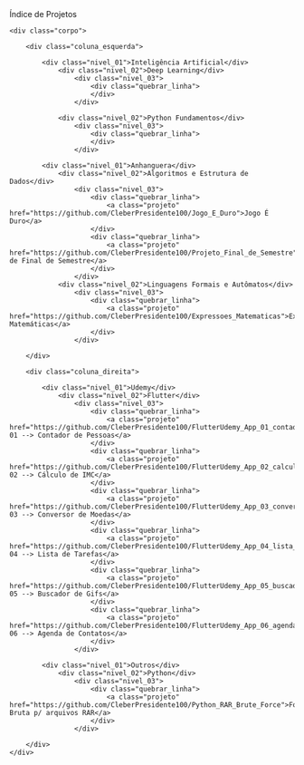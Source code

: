 <!-- Acessar este link para visualizar a página: https://cleberpresidente100.github.io/Indice_de_Projetos/ -->

<!-- <!DOCTYPE html> -->

<!-- <html lang="pt-BR"> -->
<head>
    <link href="estilo.css" rel="stylesheet" type="text/css">
</head>
<body>
    <!--<h1>Índice de Projetos</h1>-->
    <div class="titulo">Índice de Projetos</div>

    <div class="corpo">

        <div class="coluna_esquerda">

            <div class="nivel_01">Inteligência Artificial</div>
                <div class="nivel_02">Deep Learning</div>
                    <div class="nivel_03">
                        <div class="quebrar_linha">
                        </div>
                    </div>

                <div class="nivel_02">Python Fundamentos</div>
                    <div class="nivel_03">
                        <div class="quebrar_linha">
                        </div>
                    </div>

            <div class="nivel_01">Anhanguera</div>
                <div class="nivel_02">Algoritmos e Estrutura de Dados</div>
                    <div class="nivel_03">
                        <div class="quebrar_linha">
                            <a class="projeto" href="https://github.com/CleberPresidente100/Jogo_E_Duro">Jogo É Duro</a>
                        </div>
                        <div class="quebrar_linha">
                            <a class="projeto" href="https://github.com/CleberPresidente100/Projeto_Final_de_Semestre">Projeto de Final de Semestre</a>
                        </div>
                    </div>
                <div class="nivel_02">Linguagens Formais e Autômatos</div>
                    <div class="nivel_03">
                        <div class="quebrar_linha">
                            <a class="projeto" href="https://github.com/CleberPresidente100/Expressoes_Matematicas">Expressões Matemáticas</a>
                        </div>
                    </div>

        </div>
    
        <div class="coluna_direita">

            <div class="nivel_01">Udemy</div>
                <div class="nivel_02">Flutter</div>
                    <div class="nivel_03">
                        <div class="quebrar_linha">
                            <a class="projeto" href="https://github.com/CleberPresidente100/FlutterUdemy_App_01_contador_de_pessoas">App 01 --> Contador de Pessoas</a>
                        </div>
                        <div class="quebrar_linha">
                            <a class="projeto" href="https://github.com/CleberPresidente100/FlutterUdemy_App_02_calculo_imc">App 02 --> Cálculo de IMC</a>
                        </div>
                        <div class="quebrar_linha">
                            <a class="projeto" href="https://github.com/CleberPresidente100/FlutterUdemy_App_03_conversor_de_moedas">App 03 --> Conversor de Moedas</a>
                        </div>
                        <div class="quebrar_linha">
                            <a class="projeto" href="https://github.com/CleberPresidente100/FlutterUdemy_App_04_lista_de_tarefas">App 04 --> Lista de Tarefas</a>
                        </div>
                        <div class="quebrar_linha">
                            <a class="projeto" href="https://github.com/CleberPresidente100/FlutterUdemy_App_05_buscador_de_gif">App 05 --> Buscador de Gifs</a>
                        </div>
                        <div class="quebrar_linha">
                            <a class="projeto" href="https://github.com/CleberPresidente100/FlutterUdemy_App_06_agenda_de_contatos">App 06 --> Agenda de Contatos</a>
                        </div>
                    </div>

            <div class="nivel_01">Outros</div>
                <div class="nivel_02">Python</div>
                    <div class="nivel_03">
                        <div class="quebrar_linha">
                            <a class="projeto" href="https://github.com/CleberPresidente100/Python_RAR_Brute_Force">Força Bruta p/ arquivos RAR</a>
                        </div>
                    </div>

        </div>
    </div>
    
<!-- </body>
</html> -->


